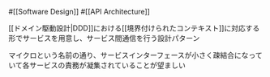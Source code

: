 #[[Software Design]] #[[API Architecture]]

[[ドメイン駆動設計|DDD]]における[[境界付けられたコンテキスト]]に対応する形でサービスを用意し、サービス間通信を行う設計パターン

マイクロという名前の通り、サービスインターフェースが小さく疎結合になっていて各サービスの責務が凝集されていることが望ましい